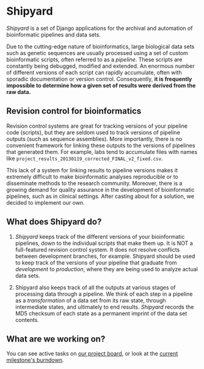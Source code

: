 Shipyard
========

*Shipyard* is a set of Django applications for the archival and automation of bioinformatic pipelines and data sets.

Due to the cutting-edge nature of bioinformatics, large biological data sets such as genetic sequences are usually processed using a set of custom bioinformatic scripts, often referred to as a *pipeline*.  These scripts are constantly being debugged, modified and extended.  An enormous number of different versions of each script can rapidly accumulate, often with sporadic documentation or version control.  Consequently, **it is frequently impossible to determine how a given set of results were derived from the raw data.**


Revision control for bioinformatics
-----------------------------------

Revision control systems are great for tracking versions of your pipeline code (scripts), but they are seldom used to track versions of pipeline outputs (such as sequence assemblies).  More importantly, there is no convenient framework for linking these outputs to the versions of pipelines that generated them.  For example, labs tend to accumulate files with names like `project_results_20130119_corrected_FINAL_v2_fixed.csv`.

This lack of a system for linking results to pipeline versions makes it extremely difficult to make bioinformatic analyses reproducible or to disseminate methods to the research community.  Moreover, there is a growing demand for quality assurance in the development of bioinformatic pipelines, such as in clinical settings.  After casting about for a solution, we decided to implement our own.


What does Shipyard do?
----------------------

1. *Shipyard* keeps track of the different versions of your bioinformatic pipelines, down to the individual scripts that make them up.  It is NOT a full-featured revision control system.  It does not resolve conflicts between development branches, for example.  Shipyard should be used to keep track of the versions of your pipeline that graduate from *development* to *production*, where they are being used to analyze actual data sets.

2. Shipyard also keeps track of all the outputs at various stages of processing data through a pipeline.  We think of each step in a pipeline as a *transformation* of a data set from its raw state, through intermediate states, and ultimately to end results.  *Shipyard* records the MD5 checksum of each state as a permanent imprint of the data set contents.

What are we working on?
-----------------------

You can see active tasks on [our project board][waffle], or look at the [current milestone's burndown][burndown].

[waffle]: https://waffle.io/artpoon/shipyard
[burndown]: http://burndown.io/#ArtPoon/Shipyard

